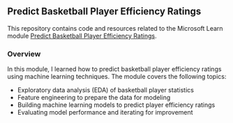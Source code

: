 ## Predict Basketball Player Efficiency Ratings
This repository contains code and resources related to the Microsoft Learn module [Predict Basketball Player Efficiency Ratings](https://learn.microsoft.com/en-us/training/modules/predict-basketball-player-efficiency-ratings/).

### Overview
In this module, I learned how to predict basketball player efficiency ratings using machine learning techniques. The module covers the following topics:

- Exploratory data analysis (EDA) of basketball player statistics
- Feature engineering to prepare the data for modeling
- Building machine learning models to predict player efficiency ratings
- Evaluating model performance and iterating for improvement
